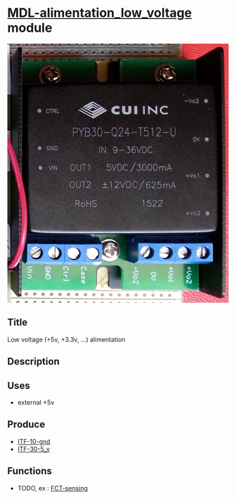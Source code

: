 # [MDL-alimentation_low_voltage]() module
![](viewme.jpg)

## Title
Low voltage (+5v, +3.3v, ...) alimentation

## Description

## Uses
* external +5v

## Produce
* [ITF-10-gnd](../../interfaces/ITF-10-gnd)
* [ITF-30-5_v](../../interfaces/ITF-30-5_v)

## Functions
* TODO, ex : [FCT-sensing](../../functions/FCT-sensing)
